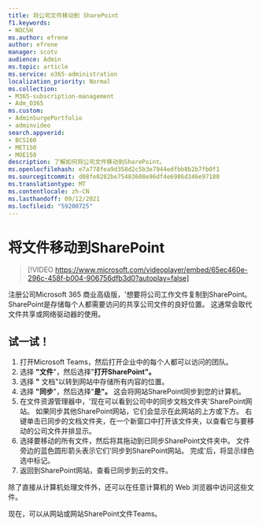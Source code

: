 ```yaml
---
title: 将公司文件移动到 SharePoint
f1.keywords:
- NOCSH
ms.author: efrene
author: efrene
manager: scotv
audience: Admin
ms.topic: article
ms.service: o365-administration
localization_priority: Normal
ms.collection:
- M365-subscription-management
- Adm_O365
ms.custom:
- AdminSurgePortfolio
- adminvideo
search.appverid:
- BCS160
- MET150
- MOE150
description: 了解如何将公司文件移动到SharePoint。
ms.openlocfilehash: e7a778fea9d358d2c5b3e7944edfbb8b2b7fb0f1
ms.sourcegitcommit: d08fe0282be75483608e96df4e6986d346e97180
ms.translationtype: MT
ms.contentlocale: zh-CN
ms.lasthandoff: 09/12/2021
ms.locfileid: "59200725"
---
```

# <a name="move-files-to-sharepoint"></a>将文件移动到SharePoint

> [!VIDEO https://www.microsoft.com/videoplayer/embed/65ec460e-296c-458f-b004-906756dfb3d0?autoplay=false]

注册公司Microsoft 365 商业高级版，&#39;想要将公司工作文件复制到SharePoint。 SharePoint是存储每个人都需要访问的共享公司文件的良好位置。 这通常会取代文件共享或网络驱动器的使用。

## <a name="try-it"></a>试一试！

1. 打开Microsoft Teams，然后打开企业中的每个人都可以访问的团队。
2. 选择 **"文件**"，然后选择"**打开SharePoint"。**
3. 选择  **"** 文档"以转到网站中存储所有内容的位置。
4. 选择 **"同步**"，然后选择"**是"。** 这会将网站SharePoint同步到您的计算机。
5. 在文件资源管理器中，&#39;现在可以看到公司中的同步文档文件夹&#39;SharePoint网站。 如果同步其他SharePoint网站，它们会显示在此网站的上方或下方。 右键单击已同步的文档文件夹，在一个新窗口中打开该文件夹，以查看它与要移动的公司文件并排显示。
6. 选择要移动的所有文件，然后将其拖动到已同步SharePoint文件夹中。 文件旁边的蓝色圆形箭头表示它们&#39;同步到SharePoint网站。 完成&#39;后，将显示绿色选中标记。
7. 返回到SharePoint网站，查看已同步到云的文件。

除了直接从计算机处理文件外，还可以在任意计算机的 Web 浏览器中访问这些文件。

现在，可以从网站或网站SharePoint文件Teams。